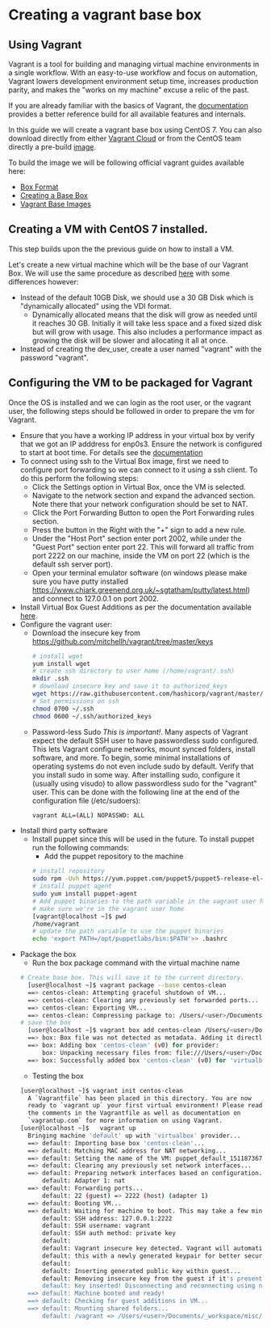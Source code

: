 # Creating a vagrant base box

## Using Vagrant
Vagrant is a tool for building and managing virtual machine environments in a single workflow. With an easy-to-use workflow and focus on automation, Vagrant lowers development environment setup time, increases production parity, and makes the "works on my machine" excuse a relic of the past.

If you are already familiar with the basics of Vagrant, the [documentation](https://www.vagrantup.com/docs/index.html "documentation") provides a better reference build for all available features and internals.

In this guide we will create a vagrant base box using CentOS 7. You can also download directly from either [Vagrant Cloud](https://app.vagrantup.com/centos/boxes/7) or from the CentOS team directly a pre-build [image](https://seven.centos.org/2017/10/updated-centos-vagrant-images-available-v1710-01/).

To build the image we will be following official vagrant guides available here:
* [Box Format](https://www.vagrantup.com/docs/boxes/format.html)
* [Creating a Base Box](https://www.vagrantup.com/docs/virtualbox/boxes.html)
* [Vagrant Base Images](https://www.vagrantup.com/docs/boxes/base.html) 

## Creating a VM with CentOS 7 installed.

This step builds upon the the previous guide on how to install a VM. 

Let's create a new virtual machine which will be the base of our Vagrant Box. We will use the same procedure as described [here](https://github.com/optymyze-dev/devops-bootcamp/blob/master/extra/virtualbox-and-centos-minimal.md "here") with some differences however:

* Instead of the default 10GB Disk, we should use a 30 GB Disk which is "dynamically allocated" using the VDI format.
  * Dynamically allocated means that the disk will grow as needed until it reaches 30 GB. Initially it will take less space and a fixed sized disk but will grow with usage. This also includes a performance impact as growing the disk will be slower and allocating it all at once.
* Instead of creating the dev_user, create a user named "vagrant" with the password "vagrant".

## Configuring the VM to be packaged for Vagrant

Once the OS is installed and we can login as the root user, or the vagrant user, the following steps should be followed in order to prepare the vm for Vagrant.

* Ensure that you have a working IP address in your virtual box by verify that we got an IP adddress for enp0s3. Ensure the network is configured to start at boot time. For details see the [documentation](https://github.com/optymyze-dev/devops-bootcamp/blob/master/extra/virtualbox-and-centos-minimal.md "documentation") 
* To connect using ssh to the Virtual Box image, first we need to configure port forwarding so we can connect to it using a ssh client. To do this perform the following steps:
  * Click the Settings option in Virtual Box, once the VM is selected.
  * Navigate to the network section and expand the advanced section. Note there that your network configuration should be set to NAT.
  * Click the Port Forwarding Button to open the Port Forwarding rules section.
  * Press the button in the Right with the "+" sign to add a new rule.
  * Under the "Host Port" section enter port 2002, while under the "Guest Port" section enter port 22. This will forward all traffic from port 2222 on our machine, inside the VM on port 22 (which is the default ssh server port).
  * Open your terminal emulator software (on windows please make sure you have putty installed https://www.chiark.greenend.org.uk/~sgtatham/putty/latest.html) and connect to 127.0.0.1 on port 2002.
* Install Virtual Box Guest Additions as per the documentation available [here](https://github.com/optymyze-dev/devops-bootcamp/blob/master/extra/virtualbox-and-centos-minimal.md). 
* Configure the vagrant user:
  * Download the insecure key from https://github.com/mitchellh/vagrant/tree/master/keys
	``` sh
	# install wget
	yum install wget
	# create ssh directory to user home (/home/vagrant/.ssh)
	mkdir .ssh
	# download insecure key and save it to authorized_keys
	wget https://raw.githubusercontent.com/hashicorp/vagrant/master/keys/vagrant.pub	-O ~/.ssh/authorized_keys
	# Set permissions on ssh
	chmod 0700 ~/.ssh
	chmod 0600 ~/.ssh/authorized_keys
	```
  * Password-less Sudo
	*This is important!*. Many aspects of Vagrant expect the default SSH user to have passwordless sudo configured. This lets Vagrant configure networks, mount synced folders, install software, and more.
	To begin, some minimal installations of operating systems do not even include sudo by default. Verify that you install sudo in some way.
	After installing sudo, configure it (usually using visudo) to allow passwordless sudo for the "vagrant" user. This can be done with the following line at the end of the configuration file (/etc/sudoers):
	```sh
	vagrant ALL=(ALL) NOPASSWD: ALL
	```
* Install third party software
  * Install puppet since this will be used in the future. To install puppet run the following commands:
	* Add the puppet repository to the machine
	```sh
	# install repository
	sudo rpm -Uvh https://yum.puppet.com/puppet5/puppet5-release-el-7.noarch.rpm
	# install puppet agent
	sudo yum install puppet-agent
	# Add puppet binaries to the path variable in the vagrant user home
	# make sure we're in the vagrant user home
	[vagrant@localhost ~]$ pwd
	/home/vagrant
	# update the path variable to use the puppet binaries
	echo 'export PATH=/opt/puppetlabs/bin:$PATH'>> .bashrc
	```
* Package the box
  * Run the box package command with the virtual machine name
  ```sh
  # Create base box. This will save it to the current directory. 
	[user@localhost ~]$ vagrant package --base centos-clean
	==> centos-clean: Attempting graceful shutdown of VM...
	==> centos-clean: Clearing any previously set forwarded ports...
	==> centos-clean: Exporting VM...
	==> centos-clean: Compressing package to: /Users/<user>/Documents/_workspace/misc/puppet/package.box 
  # save the box
	[user@localhost ~]$ vagrant box add centos-clean /Users/<user>/Documents/_workspace/misc/puppet/package.box
	==> box: Box file was not detected as metadata. Adding it directly...
	==> box: Adding box 'centos-clean' (v0) for provider:
		box: Unpacking necessary files from: file:///Users/<user>/Documents/_workspace/misc/puppet/package.box
	==> box: Successfully added box 'centos-clean' (v0) for 'virtualbox'! 
  ```
  * Testing the box
  ```sh
  [user@localhost ~]$ vagrant init centos-clean
	A `Vagrantfile` has been placed in this directory. You are now
	ready to `vagrant up` your first virtual environment! Please read
	the comments in the Vagrantfile as well as documentation on
	`vagrantup.com` for more information on using Vagrant.
  [user@localhost ~]$	vagrant up
	Bringing machine 'default' up with 'virtualbox' provider...
	==> default: Importing base box 'centos-clean'...
	==> default: Matching MAC address for NAT networking...
	==> default: Setting the name of the VM: puppet_default_1511873672602_57381
	==> default: Clearing any previously set network interfaces...
	==> default: Preparing network interfaces based on configuration...
		default: Adapter 1: nat
	==> default: Forwarding ports...
		default: 22 (guest) => 2222 (host) (adapter 1)
	==> default: Booting VM...
	==> default: Waiting for machine to boot. This may take a few minutes...
		default: SSH address: 127.0.0.1:2222
		default: SSH username: vagrant
		default: SSH auth method: private key
		default:
		default: Vagrant insecure key detected. Vagrant will automatically replace
		default: this with a newly generated keypair for better security.
		default:
		default: Inserting generated public key within guest...
		default: Removing insecure key from the guest if it's present...
		default: Key inserted! Disconnecting and reconnecting using new SSH key...
	==> default: Machine booted and ready!
	==> default: Checking for guest additions in VM...
	==> default: Mounting shared folders...
		default: /vagrant => /Users/<user>/Documents/_workspace/misc/puppet
  ```
